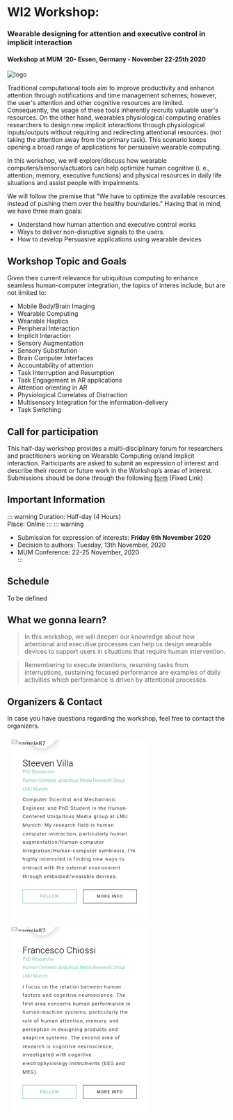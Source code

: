 

# WI2 Workshop:  
### Wearable designing for attention and executive control in implicit interaction 
#### Workshop at MUM ‘20- Essen, Germany - November 22-25th 2020

![logo](/images/wi2s.png)

Traditional computational tools aim to improve productivity and enhance attention through notifications and time management schemes; however, the user's attention and other cognitive resources are limited. Consequently, the usage of these tools inherently recruits valuable user's resources. On the other hand, wearables physiological computing enables researchers to design new implicit interactions through physiological inputs/outputs without requiring and redirecting attentional resources. (not taking the attention away from the primary task). This scenario keeps opening a broad range of applications for persuasive wearable computing.

In this workshop, we will explore/discuss how wearable computers/sensors/actuators can help optimize human cognitive (i. e., attention, memory, executive functions) and physical resources in daily life situations and assist people with impairments.

We will follow the premise that "We have to optimize the available resources instead of pushing them over the healthy boundaries." Having that in mind, we have three main goals:

- Understand how human attention and executive control works
- Ways to deliver non-disruptive signals to the users.
- How to develop Persuasive applications using wearable devices


## Workshop Topic and Goals


Given their current relevance for ubiquitous computing to enhance seamless human-computer integration, the topics of interes include, but are not limited to:

- Mobile Body/Brain Imaging
- Wearable Computing
- Wearable Haptics
- Peripheral Interaction
- Implicit Interaction
- Sensory Augmentation
- Sensory Substitution
- Brain Computer Interfaces
- Accountability of attention
- Task Interruption and Resumption
- Task Engagement in AR applications
- Attention orienting in AR
- Physiological Correlates of Distraction
- Multisensory Integration for the information-delivery
- Task Switching 



## Call for participation

This half-day workshop provides a multi-disciplinary forum for researchers and practitioners working on Wearable Computing or/and Implicit interaction. Participants are asked to submit an expression of interest and describe their recent or future work in the Workshop’s areas of interest.
Submissions should be done through the following [form](https://forms.gle/8ZkTScWbX8MZjL8L6) (Fixed Link)




## Important Information

::: warning <Badge text="Format" vertical="middle"/> 
Duration: Half-day (4 Hours)  
Place: Online
:::
::: warning <Badge text="Deadlines" vertical="middle"/> 
- Submission for expression of interests: **Friday 6th November 2020**   
- Decision to authors: Tuesday, 13th November, 2020   
- MUM Conference: 22-25 November, 2020   
:::

## Schedule

To be defined

## What we gonna learn?

 > In this workshop, we will deepen our knowledge about how attentional and executive processes can help us design wearable devices to support users in situations that require human intervention.

 > Remembering to execute intentions, resuming tasks from interruptions, sustaining focused performance are examples of daily activities which performance is driven by attentional processes.

## Organizers & Contact

In case you have questions regarding the workshop, feel free to contact the organizers.


<figure class="snip1336">
  <img src="https://ubicomp.net/wp/wp-content/uploads/2017/11/lmu.jpg" alt="sample87" />
  <figcaption>
    <img src="https://pbs.twimg.com/profile_images/1008496811538042880/Fz73izKE_400x400.jpg" alt="profile-sample4" class="profile" />
    <h2>Steeven Villa<span>PhD Researcher</span><span>Human Centered ubiquitous Media Research Group</span> <span>LMU Munich</span></h2>
    <p>Computer Scientist and Mechatronic Engineer, and PhD Student in the Human-Centered Ubiquitous Media group at LMU Munich. My research field is human computer interaction, particularly human augmentation/Human-computer Integration/Human-computer symbiosis. I'm highly interested in finding new ways to interact with the external environment through embodied/wearable devices. </p>
    <a href="https://twitter.com/steevenvs" class="follow">Follow</a>
    <a href="/" class="info">More Info</a>
  </figcaption>
</figure>


<figure class="snip1336">
  <img src="https://ubicomp.net/wp/wp-content/uploads/2017/11/lmu.jpg" alt="sample87" />
  <figcaption>
    <img src="https://media-exp1.licdn.com/dms/image/C5603AQFftqOfVN3DuA/profile-displayphoto-shrink_800_800/0?e=1608163200&v=beta&t=Q5OI2vdgmvVZupxkCVsOu_zDzpKRBUMTgXrSqBmgMYY" alt="profile-sample4" class="profile" />
    <h2>Francesco Chiossi<span>PhD Researcher</span><span>Human Centered ubiquitous Media Research Group</span> <span>LMU Munich</span></h2>
    <p>I  focus on the relation between human factors and cognitive neuroscience. The first area concerns human performance in human-machine systems, particularly the role of human attention, memory, and perception in designing products and adaptive systems. The second area of research is cognitive neuroscience, investigated with cognitive electrophysiology instruments (EEG and MEG).</p>
    <a href="https://twitter.com/francescochios3" class="follow">Follow</a>
    <a href="https://www.um.informatik.uni-muenchen.de/personen/mitarbeiter/chiossi/index.html" class="info">More Info</a>
  </figcaption>
</figure>

<style>

@import url(https://fonts.googleapis.com/css?family=Roboto:300,400,600);
.snip1336 {
  font-family: 'Roboto', Arial, sans-serif;
  position: relative;
  overflow: hidden;
  margin: 10px;
  min-width: 230px;
  max-width: 315px;
  width: 100%;
  color: #000;
  text-align: left;
  line-height: 1.4em;
  background-color: #ffff;
}
figure {

    float: left;
    margin: 0;
    text-align: center;
    padding: 0;
}
.snip1336 * {
  -webkit-box-sizing: border-box;
  box-sizing: border-box;
  -webkit-transition: all 0.25s ease;
  transition: all 0.25s ease;
}
.snip1336 img {
  max-width: 100%;
  vertical-align: top;
  opacity: 0.85;
}
.snip1336 figcaption {
  width: 100%;
  background-color: #ffffff;
  padding: 25px;
  position: relative;
}
.snip1336 figcaption:before {
  position: absolute;
  content: '';
  bottom: 100%;
  left: 0;
  width: 0;
  height: 0;
  border-style: solid;
  border-width: 010px 0px 00px 300px;
  border-color: transparent transparent transparent #ffffff;
}
.snip1336 figcaption a {
  padding: 5px;
  border: 1px solid #000;
  color: #000;
  font-size: 0.7em;
  text-transform: uppercase;
  margin: 10px 0;
  display: inline-block;
  opacity: 0.65;
  width: 47%;
  text-align: center;
  text-decoration: none;
  font-weight: 600;
  letter-spacing: 1px;
}
.snip1336 figcaption a:hover {
  opacity: 1;
}
.snip1336 .profile {
  border-radius: 50%;
  position: absolute;
  bottom: 100%;
  left: 25px;
  z-index: 1;
  max-width: 90px;
  opacity: 1;
  box-shadow: 0 0 15px rgba(0, 0, 0, 0.3);
}
.profile {
  width:35%
}
.snip1336 .follow {
  margin-right: 4%;
  border-color: #3eaf7c;
  color: #3eaf7c;
}
.snip1336 h2 {
  margin: 0 0 5px;
  font-weight: 300;
}
.snip1336 h2 span {
  display: block;
  font-size: 0.5em;
  color: #3eaf7c;
}
.snip1336 p {
  margin: 0 0 10px;
  font-size: 0.8em;
  letter-spacing: 1px;
  opacity: 0.8;
}

</style>



